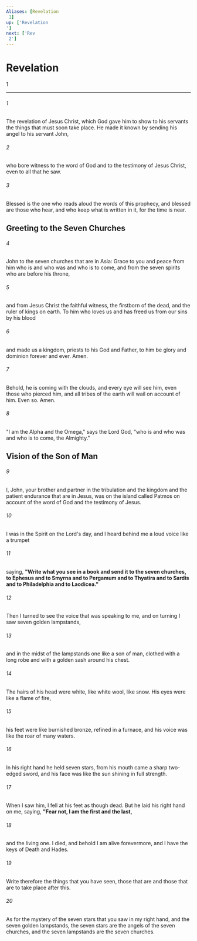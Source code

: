 ```yaml
---
Aliases: [Revelation 1]
up: ['Revelation']
next: ['Rev 2']
---
```

# Revelation 1

***
 

###### 1 
The revelation of Jesus Christ, which God gave him to show to his servants the things that must soon take place. He made it known by sending his angel to his servant John,  

###### 2 
who bore witness to the word of God and to the testimony of Jesus Christ, even to all that he saw.  

###### 3 
Blessed is the one who reads aloud the words of this prophecy, and blessed are those who hear, and who keep what is written in it, for the time is near.  ## Greeting to the Seven Churches  

###### 4 
John to the seven churches that are in Asia: Grace to you and peace from him who is and who was and who is to come, and from the seven spirits who are before his throne,  

###### 5 
and from Jesus Christ the faithful witness, the firstborn of the dead, and the ruler of kings on earth. To him who loves us and has freed us from our sins by his blood  

###### 6 
and made us a kingdom, priests to his God and Father, to him be glory and dominion forever and ever. Amen.  

###### 7 
Behold, he is coming with the clouds, and every eye will see him, even those who pierced him, and all tribes of the earth will wail on account of him. Even so. Amen.  

###### 8 
"I am the Alpha and the Omega," says the Lord God, "who is and who was and who is to come, the Almighty."  ## Vision of the Son of Man  

###### 9 
I, John, your brother and partner in the tribulation and the kingdom and the patient endurance that are in Jesus, was on the island called Patmos on account of the word of God and the testimony of Jesus.  

###### 10 
I was in the Spirit on the Lord's day, and I heard behind me a loud voice like a trumpet  

###### 11 
saying, **"Write what you see in a book and send it to the seven churches, to Ephesus and to Smyrna and to Pergamum and to Thyatira and to Sardis and to Philadelphia and to Laodicea."**  

###### 12 
Then I turned to see the voice that was speaking to me, and on turning I saw seven golden lampstands,  

###### 13 
and in the midst of the lampstands one like a son of man, clothed with a long robe and with a golden sash around his chest.  

###### 14 
The hairs of his head were white, like white wool, like snow. His eyes were like a flame of fire,  

###### 15 
his feet were like burnished bronze, refined in a furnace, and his voice was like the roar of many waters.  

###### 16 
In his right hand he held seven stars, from his mouth came a sharp two-edged sword, and his face was like the sun shining in full strength.  

###### 17 
When I saw him, I fell at his feet as though dead. But he laid his right hand on me, saying, **"Fear not, I am the first and the last,**  

###### 18 
and the living one. I died, and behold I am alive forevermore, and I have the keys of Death and Hades.  

###### 19 
Write therefore the things that you have seen, those that are and those that are to take place after this.  

###### 20 
As for the mystery of the seven stars that you saw in my right hand, and the seven golden lampstands, the seven stars are the angels of the seven churches, and the seven lampstands are the seven churches.
